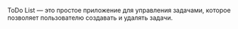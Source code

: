 ToDo List — это простое приложение для управления задачами, которое позволяет
пользователю создавать и удалять задачи.
